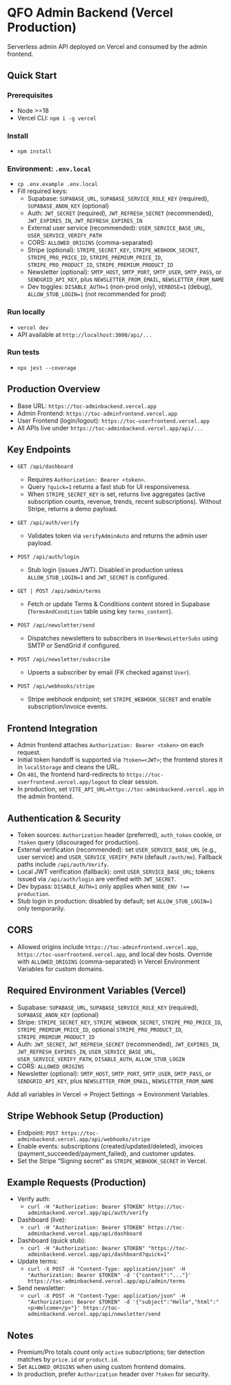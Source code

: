 # QFO Admin Backend (Vercel Production)

Serverless admin API deployed on Vercel and consumed by the admin frontend.

## Quick Start

### Prerequisites
- Node >=18
- Vercel CLI: `npm i -g vercel`

### Install
- `npm install`

### Environment: `.env.local`
- `cp .env.example .env.local`
- Fill required keys:
  - Supabase: `SUPABASE_URL`, `SUPABASE_SERVICE_ROLE_KEY` (required), `SUPABASE_ANON_KEY` (optional)
  - Auth: `JWT_SECRET` (required), `JWT_REFRESH_SECRET` (recommended), `JWT_EXPIRES_IN`, `JWT_REFRESH_EXPIRES_IN`
  - External user service (recommended): `USER_SERVICE_BASE_URL`, `USER_SERVICE_VERIFY_PATH`
  - CORS: `ALLOWED_ORIGINS` (comma-separated)
  - Stripe (optional): `STRIPE_SECRET_KEY`, `STRIPE_WEBHOOK_SECRET`, `STRIPE_PRO_PRICE_ID`, `STRIPE_PREMIUM_PRICE_ID`, `STRIPE_PRO_PRODUCT_ID`, `STRIPE_PREMIUM_PRODUCT_ID`
  - Newsletter (optional): `SMTP_HOST`, `SMTP_PORT`, `SMTP_USER`, `SMTP_PASS`, or `SENDGRID_API_KEY`, plus `NEWSLETTER_FROM_EMAIL`, `NEWSLETTER_FROM_NAME`
  - Dev toggles: `DISABLE_AUTH=1` (non-prod only), `VERBOSE=1` (debug), `ALLOW_STUB_LOGIN=1` (not recommended for prod)

### Run locally
- `vercel dev`
- API available at `http://localhost:3000/api/...`

### Run tests
- `npx jest --coverage`

## Production Overview

- Base URL: `https://toc-adminbackend.vercel.app`
- Admin Frontend: `https://toc-adminfrontend.vercel.app`
- User Frontend (login/logout): `https://toc-userfrontend.vercel.app`
- All APIs live under `https://toc-adminbackend.vercel.app/api/...`

## Key Endpoints

- `GET /api/dashboard`
  - Requires `Authorization: Bearer <token>`.
  - Query `?quick=1` returns a fast stub for UI responsiveness.
  - When `STRIPE_SECRET_KEY` is set, returns live aggregates (active subscription counts, revenue, trends, recent subscriptions). Without Stripe, returns a demo payload.

- `GET /api/auth/verify`
  - Validates token via `verifyAdminAuto` and returns the admin user payload.

- `POST /api/auth/login`
  - Stub login (issues JWT). Disabled in production unless `ALLOW_STUB_LOGIN=1` and `JWT_SECRET` is configured.

- `GET | POST /api/admin/terms`
  - Fetch or update Terms & Conditions content stored in Supabase (`TermsAndCondition` table using key `terms_content`).

- `POST /api/newsletter/send`
  - Dispatches newsletters to subscribers in `UserNewsLetterSubs` using SMTP or SendGrid if configured.

- `POST /api/newsletter/subscribe`
  - Upserts a subscriber by email (FK checked against `User`).

- `POST /api/webhooks/stripe`
  - Stripe webhook endpoint; set `STRIPE_WEBHOOK_SECRET` and enable subscription/invoice events.

## Frontend Integration

- Admin frontend attaches `Authorization: Bearer <token>` on each request.
- Initial token handoff is supported via `?token=<JWT>`; the frontend stores it in `localStorage` and cleans the URL.
- On `401`, the frontend hard-redirects to `https://toc-userfrontend.vercel.app/logout` to clear session.
- In production, set `VITE_API_URL=https://toc-adminbackend.vercel.app` in the admin frontend.

## Authentication & Security

- Token sources: `Authorization` header (preferred), `auth_token` cookie, or `?token` query (discouraged for production).
- External verification (recommended): set `USER_SERVICE_BASE_URL` (e.g., user service) and `USER_SERVICE_VERIFY_PATH` (default `/auth/me`). Fallback paths include `/api/auth/Verify`.
- Local JWT verification (fallback): omit `USER_SERVICE_BASE_URL`; tokens issued via `/api/auth/login` are verified with `JWT_SECRET`.
- Dev bypass: `DISABLE_AUTH=1` only applies when `NODE_ENV !== production`.
- Stub login in production: disabled by default; set `ALLOW_STUB_LOGIN=1` only temporarily.

## CORS

- Allowed origins include `https://toc-adminfrontend.vercel.app`, `https://toc-userfrontend.vercel.app`, and local dev hosts. Override with `ALLOWED_ORIGINS` (comma-separated) in Vercel Environment Variables for custom domains.

## Required Environment Variables (Vercel)

- Supabase: `SUPABASE_URL`, `SUPABASE_SERVICE_ROLE_KEY` (required), `SUPABASE_ANON_KEY` (optional)
- Stripe: `STRIPE_SECRET_KEY`, `STRIPE_WEBHOOK_SECRET`, `STRIPE_PRO_PRICE_ID`, `STRIPE_PREMIUM_PRICE_ID`, optional `STRIPE_PRO_PRODUCT_ID`, `STRIPE_PREMIUM_PRODUCT_ID`
- Auth: `JWT_SECRET`, `JWT_REFRESH_SECRET` (recommended), `JWT_EXPIRES_IN`, `JWT_REFRESH_EXPIRES_IN`, `USER_SERVICE_BASE_URL`, `USER_SERVICE_VERIFY_PATH`, `DISABLE_AUTH`, `ALLOW_STUB_LOGIN`
- CORS: `ALLOWED_ORIGINS`
- Newsletter (optional): `SMTP_HOST`, `SMTP_PORT`, `SMTP_USER`, `SMTP_PASS`, or `SENDGRID_API_KEY`, plus `NEWSLETTER_FROM_EMAIL`, `NEWSLETTER_FROM_NAME`

Add all variables in Vercel → Project Settings → Environment Variables.

## Stripe Webhook Setup (Production)

- Endpoint: `POST https://toc-adminbackend.vercel.app/api/webhooks/stripe`
- Enable events: subscriptions (created/updated/deleted), invoices (payment_succeeded/payment_failed), and customer updates.
- Set the Stripe “Signing secret” as `STRIPE_WEBHOOK_SECRET` in Vercel.

## Example Requests (Production)

- Verify auth:
  - `curl -H "Authorization: Bearer $TOKEN" https://toc-adminbackend.vercel.app/api/auth/verify`
- Dashboard (live):
  - `curl -H "Authorization: Bearer $TOKEN" https://toc-adminbackend.vercel.app/api/dashboard`
- Dashboard (quick stub):
  - `curl -H "Authorization: Bearer $TOKEN" "https://toc-adminbackend.vercel.app/api/dashboard?quick=1"`
- Update terms:
  - `curl -X POST -H "Content-Type: application/json" -H "Authorization: Bearer $TOKEN" -d '{"content":"..."}' https://toc-adminbackend.vercel.app/api/admin/terms`
- Send newsletter:
  - `curl -X POST -H "Content-Type: application/json" -H "Authorization: Bearer $TOKEN" -d '{"subject":"Hello","html":"<p>Welcome</p>"}' https://toc-adminbackend.vercel.app/api/newsletter/send`

## Notes

- Premium/Pro totals count only `active` subscriptions; tier detection matches by `price.id` or `product.id`.
- Set `ALLOWED_ORIGINS` when using custom frontend domains.
- In production, prefer `Authorization` header over `?token` for security.
